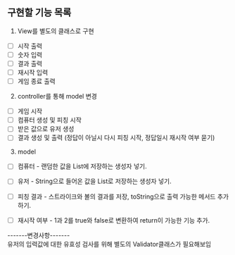 ## 구현할 기능 목록

1. View를 별도의 클래스로 구현
- [ ] 시작 출력
- [ ] 숫자 입력
- [ ] 결과 출력
- [ ] 재시작 입력
- [ ] 게임 종료 출력

2. controller를 통해 model 변경
- [ ] 게임 시작
- [ ] 컴퓨터 생성 및 피칭 시작
- [ ] 받은 값으로 유저 생성
- [ ] 결과 생성 및 출력 (정답이 아닐시 다시 피칭 시작, 정답일시 재시작 여부 묻기)

3. model
- [ ] 컴퓨터 - 랜덤한 값을 List에 저장하는 생성자 넣기.
- [ ] 유저 - String으로 들어온 값을 List로 저장하는 생성자 넣기.
- [ ] 피칭 결과 - 스트라이크와 볼의 결과를 저장, toString으로 출력 가능한 메서드 추가하기.
- [ ] 재시작 여부 - 1과 2를 true와 false로 변환하여 return이 가능한 기능 추가.


-------변경사항------- <br>
유저의 입력값에 대한 유효성 검사를 위해 별도의 Validator클래스가 필요해보임
